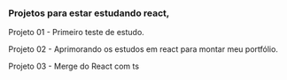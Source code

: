 ### Projetos para estar estudando react,

Projeto 01 - Primeiro teste de estudo. 

Projeto 02 - Aprimorando os estudos em react para montar meu portfólio.

Projeto 03 - Merge do React com ts
